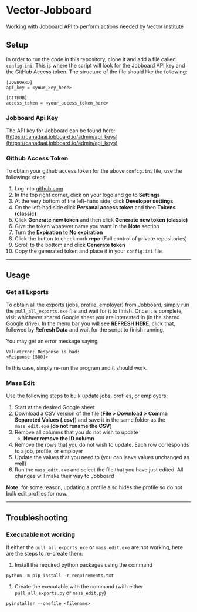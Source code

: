 # Vector-Jobboard
Working with Jobboard API to perform actions needed by Vector Institute

## Setup
In order to run the code in this repository, clone it and add a file called `config.ini`. This is where the script will look for the Jobboard API key and the GitHub Access token. The structure of the file should like the following:

```
[JOBBOARD]
api_key = <your_key_here>

[GITHUB]
access_token = <your_access_token_here>
```

### Jobboard Api Key
The API key for Jobboard can be found here: [https://canadaai.jobboard.io/admin/api_keys](https://canadaai.jobboard.io/admin/api_keys)

### Github Access Token
To obtain your github access token for the above `config.ini` file, use the followings steps:
1. Log into [github.com](https://github.com)
2. In the top right corner, click on your logo and go to **Settings**
3. At the very bottom of the left-hand side, click **Developer settings**
4. On the left-had side click **Personal access token** and then **Tokens (classic)**
5. Click **Generate new token** and then click **Generate new token (classic)**
6. Give the token whatever name you want in the **Note** section
7. Turn the **Expiration** to **No expiration**
8. Click the button to checkmark **repo** (Full control of private repositories)
9. Scroll to the bottom and click **Generate token**
10. Copy the generated token and place it in your `config.ini` file

---
## Usage
### Get all Exports
To obtain all the exports (jobs, profile, employer) from Jobboard, simply run the `pull_all_exports.exe` file and wait for it to finish. Once it is complete, visit whichever shared Google sheet you are interested in (in the shared Google drive). In the menu bar you will see **REFRESH HERE**, click that, followed by **Refresh Data** and wait for the script to finish running.

You may get an error message saying:
```
ValueError: Response is bad:
<Response [500]>
```

In this case, simply re-run the program and it should work.

### Mass Edit
Use the following steps to bulk update jobs, profiles, or employers:
1. Start at the desired Google sheet
2. Download a CSV version of the file (**File > Download > Comma Separated Values (.csv)**) and save it in the same folder as the `mass_edit.exe` (**do not rename the CSV**)
3. Remove all columns that you do not wish to update 
   - **Never remove the ID column**
4. Remove the rows that you do not wish to update. Each row corresponds to a job, profile, or employer
5. Update the values that you need to (you can leave values unchanged as well)
6. Run the `mass_edit.exe` and select the file that you have just edited. All changes will make their way to Jobboard

**Note:** for some reason, updating a profile also hides the profile so do not bulk edit profiles for now.

---
## Troubleshooting
### Executable not working
If either the `pull_all_exports.exe` or `mass_edit.exe` are not working, here are the steps to re-create them:
1. Install the required python packages using the command
```
python -m pip install -r requirements.txt
```
1. Create the executable with the command (with either `pull_all_exports.py` or `mass_edit.py`)
```
pyinstaller --onefile <filename>
```